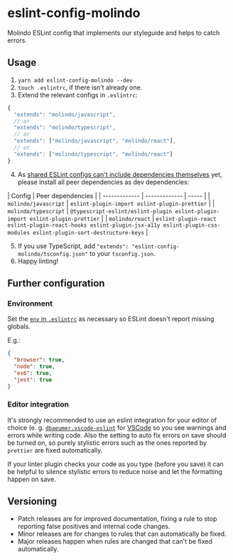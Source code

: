 # eslint-config-molindo

Molindo ESLint config that implements our styleguide and helps to catch errors.

## Usage

1. `yarn add eslint-config-molindo --dev`
2. `touch .eslintrc`, if there isn't already one.
3. Extend the relevant configs in `.eslintrc`:

```js
{
  "extends": "molindo/javascript",
  // or
  "extends": "molindo/typescript",
  // or
  "extends": ["molindo/javascript", "molindo/react"],
  // or
  "extends": ["molindo/typescript", "molindo/react"]
}
```

4. As [shared ESLint configs can't include dependencies themselves](https://github.com/eslint/eslint/issues/3458) yet, please install all peer dependencies as dev dependencies:

| Config | Peer dependencies |
| ------------- | ------------- | ----- |
| `molindo/javascript` | `eslint-plugin-import eslint-plugin-prettier` |
| `molindo/typescript` | `@typescript-eslint/eslint-plugin eslint-plugin-import eslint-plugin-prettier` |
| `molindo/react` | `eslint-plugin-react eslint-plugin-react-hooks eslint-plugin-jsx-a11y eslint-plugin-css-modules eslint-plugin-sort-destructure-keys` |

5. If you use TypeScript, add `"extends": "eslint-config-molindo/tsconfig.json"` to your `tsconfig.json`.
6. Happy linting!

## Further configuration

### Environment

Set the [`env` in `.eslintrc`](https://eslint.org/docs/user-guide/configuring#specifying-environments) as necessary so ESLint doesn't report missing globals.
 
E.g.:

```json
{
  "browser": true,
  "node": true,
  "es6": true,
  "jest": true
}
```

### Editor integration

It's strongly recommended to use an eslint integration for your editor of choice (e. g. [`dbaeumer.vscode-eslint`](https://marketplace.visualstudio.com/items?itemName=dbaeumer.vscode-eslint) for [VSCode](https://code.visualstudio.com/) so you see warnings and errors while writing code. Also the setting to auto fix errors on save should be turned on, so purely stylistic errors such as the ones reported by `prettier` are fixed automatically.

If your linter plugin checks your code as you type (before you save) it can be helpful to silence stylistic errors to reduce noise and let the formatting happen on save.

## Versioning

 - Patch releases are for improved documentation, fixing a rule to stop reporting false positives and internal code changes.
 - Minor releases are for changes to rules that can automatically be fixed.
 - Major releases happen when rules are changed that can't be fixed automatically.
